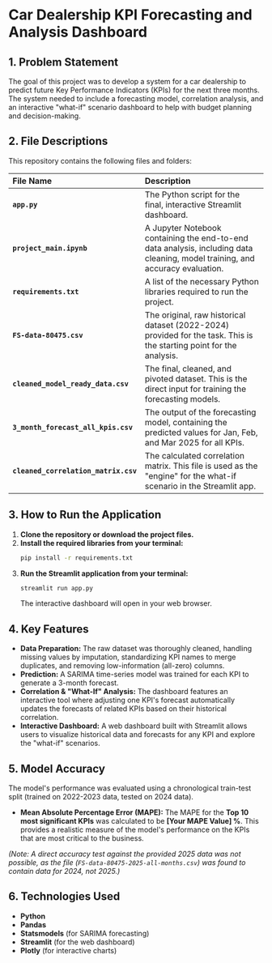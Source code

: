 # Car Dealership KPI Forecasting and Analysis Dashboard

## 1. Problem Statement

The goal of this project was to develop a system for a car dealership to predict future Key Performance Indicators (KPIs) for the next three months. The system needed to include a forecasting model, correlation analysis, and an interactive "what-if" scenario dashboard to help with budget planning and decision-making.

## 2. File Descriptions

This repository contains the following files and folders:

| File Name | Description |
| :--- | :--- |
| **`app.py`** | The Python script for the final, interactive Streamlit dashboard. |
| **`project_main.ipynb`** | A Jupyter Notebook containing the end-to-end data analysis, including data cleaning, model training, and accuracy evaluation. |
| **`requirements.txt`** | A list of the necessary Python libraries required to run the project. |
| **`FS-data-80475.csv`** | The original, raw historical dataset (2022-2024) provided for the task. This is the starting point for the analysis. |
| **`cleaned_model_ready_data.csv`**| The final, cleaned, and pivoted dataset. This is the direct input for training the forecasting models. |
| **`3_month_forecast_all_kpis.csv`** | The output of the forecasting model, containing the predicted values for Jan, Feb, and Mar 2025 for all KPIs. |
| **`cleaned_correlation_matrix.csv`** | The calculated correlation matrix. This file is used as the "engine" for the what-if scenario in the Streamlit app. |

## 3. How to Run the Application

1.  **Clone the repository or download the project files.**
2.  **Install the required libraries from your terminal:**
    ```bash
    pip install -r requirements.txt
    ```
3.  **Run the Streamlit application from your terminal:**
    ```bash
    streamlit run app.py
    ```
    The interactive dashboard will open in your web browser.

## 4. Key Features

-   **Data Preparation:** The raw dataset was thoroughly cleaned, handling missing values by imputation, standardizing KPI names to merge duplicates, and removing low-information (all-zero) columns.
-   **Prediction:** A SARIMA time-series model was trained for each KPI to generate a 3-month forecast.
-   **Correlation & "What-If" Analysis:** The dashboard features an interactive tool where adjusting one KPI's forecast automatically updates the forecasts of related KPIs based on their historical correlation.
-   **Interactive Dashboard:** A web dashboard built with Streamlit allows users to visualize historical data and forecasts for any KPI and explore the "what-if" scenarios.

## 5. Model Accuracy

The model's performance was evaluated using a chronological train-test split (trained on 2022-2023 data, tested on 2024 data).

-   **Mean Absolute Percentage Error (MAPE):** The MAPE for the **Top 10 most significant KPIs** was calculated to be **[Your MAPE Value] %**. This provides a realistic measure of the model's performance on the KPIs that are most critical to the business.

*(Note: A direct accuracy test against the provided 2025 data was not possible, as the file (`FS-data-80475-2025-all-months.csv`) was found to contain data for 2024, not 2025.)*

## 6. Technologies Used

-   **Python**
-   **Pandas**
-   **Statsmodels** (for SARIMA forecasting)
-   **Streamlit** (for the web dashboard)
-   **Plotly** (for interactive charts)
